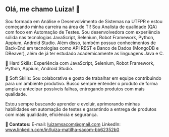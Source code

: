 ## Olá, me chamo Luiza! 👋

Sou formada em Análise e Desenvolvimento de Sistemas na UTFPR e estou começando minha carreira na área de TI! Sou Analista de qualidade (QA) com foco em Automação de Testes. Sou desenvolvedora com experiência sólida nas tecnologias JavaScript, Selenium, Robot Framework, Python, Appium, Android Studio. Além disso, também possuo conhecimentos de Back-End em tecnologias como API REST e Banco de Dados (MongoDB e DBeaver), além de já ter estudado academicamente as linguagens Java e C.

💪 Hard Skills: Experiência com JavaScript, Selenium, Robot Framework, Python, Appium, Android Studio.

🤝 Soft Skills: Sou colaborativa e gosto de trabalhar em equipe contribuindo para um ambiente produtivo. Busco sempre entender o produto de forma ampla e antecipar possíveis falhas, entregando produtos com mais qualidade.

Estou sempre buscando aprender e evoluir, aprimorando minhas habilidades em automação de testes e garantindo a entrega de produtos com mais qualidade, eficiência e segurança.

**💌 Contatos:**
E-mail: luizamsacom@gmail.com
LinkedIn: www.linkedin.com/in/luiza-matilha-sacom-bb62352b0
